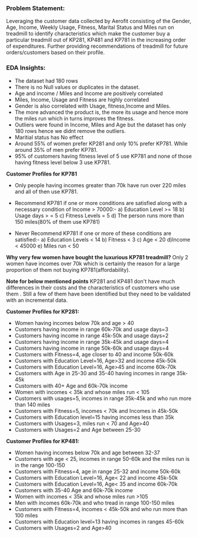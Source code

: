### Problem Statement:
Leveraging the customer data collected by Aerofit consisting of the Gender, Age, Income, Weekly Usage, Fitness, Marital Status and Miles run on treadmill to 
identify characteristics which make the customer buy a particular treadmill out of KP281, KP481 and KP781 in the increasing order of expenditures. 
Further providing recommendations of treadmill for future orders/customers based on their profile.

### EDA Insights: 
* The dataset had 180 rows
* There is no Null values or duplicates in the dataset.
* Age and income / Miles and Income are positively correlated
* Miles, Income, Usage and Fitness are highly correlated
* Gender is also correlated with Usage, fitness,Income and Miles.
* The more advanced the product is, the more its usage and hence more the miles run which in turns improves the fitness.
* Outliers were found in Income, Miles and Age but the dataset has only 180 rows hence we didnt remove the outliers.
* Maritial status has No effect
* Around 55% of women prefer KP281 and only 10% prefer KP781. While around 35% of men prefer KP781.
* 95% of customers having fitness level of 5 use KP781 and none of those having fitness level below 3 use KP781.

**Customer Profiles for KP781**
* Only people having incomes greater than 70k have run over 220 miles and all of then use KP781.
* Recommend KP781 if one or more conditions are satisfied along with a necessary condition of Income > 70000:-
    a) Education Level >= 18
    b) Usage days > = 5
    c) Fitness Levels = 5
    d) The person runs more than 150 miles(80% of them use KP781)

* Never Recommend KP781 if one or more of these conditions are satisfied:-
    a) Education Levels < 14
    b) Fitness < 3
    c) Age < 20
    d)Income < 45000
    e) Miles run < 50

**Why very few women have bought the luxurious KP781 treadmill?**
Only 2 women have incomes over 70k which is certainly the reason for a large proportion of them not buying KP781(affordability).

**Note for below mentioned points**
KP281 and KP481 don't have much differences in their costs and the characteristics of customers who use them . Still a few of them have been identified but they need to be validated with an incremental data.

**Customer Profiles for KP281:**
* Women having incomes below 70k and age > 40
* Customers having income in range 60k-70k and usage days=3
* Customers having income in range 45k-50k and usage days=2
* Customers having income in range 35k-45k and usage days=4
* Customers having income in range 50k-60k and usage days=4
* Customers with Fitness=4, age closer to 40 and income 50k-60k
* Customers with Education Level=16, Age>32 and income 45k-50k
* Customers with Education Level=16, Age>45 and income 60k-70k
* Customers with Age in 25-30 and 35-40 having incomes in range 35k-45k
* Customers with 40+ Age and 60k-70k income
* Women with incomes < 35k and whose miles run < 105
* Customers with usages=5, incomes in range 35k-45k and who run more than 140 miles
* Customers with Fitness=5, incomes < 70k and Incomes in 45k-50k
* Customers with Education level=15 having incomes less than 35k
* Customers with Usages=3, miles run < 70 and Age>40
* Customers with Usages=2 and Age between 25-30

**Customer Profiles for KP481:**

* Women having incomes below 70k and age between 32-37
* Customers with age < 25, incomes in range 50-60k and the miles run is in the range 100-150
* Customers with Fitness=4, age in range 25-32 and income 50k-60k
* Customers with Education Level=16, Age< 22 and income 45k-50k
* Customers with Education Level=16, Age< 35 and income 60k-70k
* Customers with 35-40 Age and 60k-70k income
* Women with incomes < 35k and whose miles run >105
* Men with incomes 60k-70k and who tread in range 100-150 miles
* Customers with Fitness=4, incomes < 45k-50k and who run more than 100 miles
* Customers with Education level=13 having incomes in ranges 45-60k
* Customers with Usages=2 and Age>40

